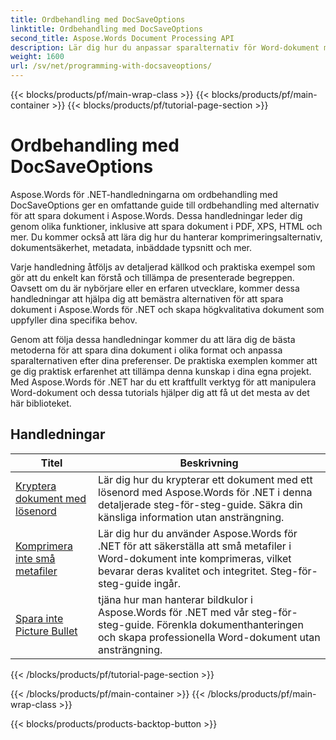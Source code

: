 ```yaml
---
title: Ordbehandling med DocSaveOptions
linktitle: Ordbehandling med DocSaveOptions
second_title: Aspose.Words Document Processing API
description: Lär dig hur du anpassar sparalternativ för Word-dokument med Aspose.Words för .NET. Handledningarna leder dig genom de olika tillgängliga alternativen, såsom filformat, komprimering, lösenordsskydd.
weight: 1600
url: /sv/net/programming-with-docsaveoptions/
---
```


{{< blocks/products/pf/main-wrap-class >}}
{{< blocks/products/pf/main-container >}}
{{< blocks/products/pf/tutorial-page-section >}}

# Ordbehandling med DocSaveOptions

Aspose.Words för .NET-handledningarna om ordbehandling med DocSaveOptions ger en omfattande guide till ordbehandling med alternativ för att spara dokument i Aspose.Words. Dessa handledningar leder dig genom olika funktioner, inklusive att spara dokument i PDF, XPS, HTML och mer. Du kommer också att lära dig hur du hanterar komprimeringsalternativ, dokumentsäkerhet, metadata, inbäddade typsnitt och mer.

Varje handledning åtföljs av detaljerad källkod och praktiska exempel som gör att du enkelt kan förstå och tillämpa de presenterade begreppen. Oavsett om du är nybörjare eller en erfaren utvecklare, kommer dessa handledningar att hjälpa dig att bemästra alternativen för att spara dokument i Aspose.Words för .NET och skapa högkvalitativa dokument som uppfyller dina specifika behov.

Genom att följa dessa handledningar kommer du att lära dig de bästa metoderna för att spara dina dokument i olika format och anpassa sparalternativen efter dina preferenser. De praktiska exemplen kommer att ge dig praktisk erfarenhet att tillämpa denna kunskap i dina egna projekt. Med Aspose.Words för .NET har du ett kraftfullt verktyg för att manipulera Word-dokument och dessa tutorials hjälper dig att få ut det mesta av det här biblioteket.

 ## Handledningar
| Titel | Beskrivning |
| --- | --- |
| [Kryptera dokument med lösenord](./encrypt-document-with-password/) | Lär dig hur du krypterar ett dokument med ett lösenord med Aspose.Words för .NET i denna detaljerade steg-för-steg-guide. Säkra din känsliga information utan ansträngning. |
| [Komprimera inte små metafiler](./do-not-compress-small-metafiles/) | Lär dig hur du använder Aspose.Words för .NET för att säkerställa att små metafiler i Word-dokument inte komprimeras, vilket bevarar deras kvalitet och integritet. Steg-för-steg-guide ingår. |
| [Spara inte Picture Bullet](./do-not-save-picture-bullet/) | tjäna hur man hanterar bildkulor i Aspose.Words för .NET med vår steg-för-steg-guide. Förenkla dokumenthanteringen och skapa professionella Word-dokument utan ansträngning. |
{{< /blocks/products/pf/tutorial-page-section >}}

{{< /blocks/products/pf/main-container >}}
{{< /blocks/products/pf/main-wrap-class >}}

{{< blocks/products/products-backtop-button >}}
